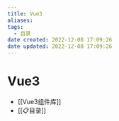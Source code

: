 ```yaml
---
title: Vue3
aliases:
tags:
  - 目录
date created: 2022-12-08 17:09:26
date updated: 2022-12-08 17:09:26
---
```


# Vue3

- [[Vue3组件库]]
- [[📋目录]]
